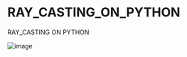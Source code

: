 # RAY_CASTING_ON_PYTHON
RAY_CASTING ON PYTHON

![image](https://user-images.githubusercontent.com/20697704/178310423-439e1916-fcd4-4dea-8e77-065d0917a760.png)

